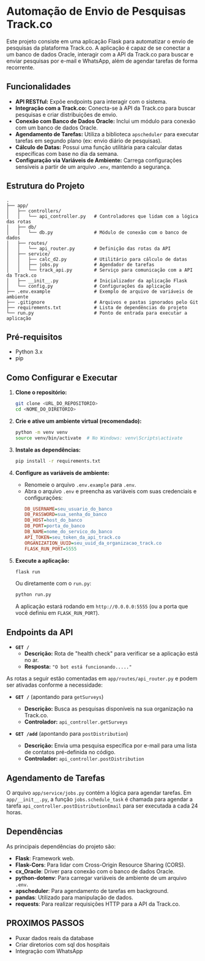 
# Automação de Envio de Pesquisas Track.co

Este projeto consiste em uma aplicação Flask para automatizar o envio de pesquisas da plataforma Track.co. A aplicação é capaz de se conectar a um banco de dados Oracle, interagir com a API da Track.co para buscar e enviar pesquisas por e-mail e WhatsApp, além de agendar tarefas de forma recorrente.

## Funcionalidades

* **API RESTful:** Expõe endpoints para interagir com o sistema.
* **Integração com a Track.co:** Conecta-se à API da Track.co para buscar pesquisas e criar distribuições de envio.
* **Conexão com Banco de Dados Oracle:** Inclui um módulo para conexão com um banco de dados Oracle.
* **Agendamento de Tarefas:** Utiliza a biblioteca `apscheduler` para executar tarefas em segundo plano (ex: envio diário de pesquisas).
* **Cálculo de Datas:** Possui uma função utilitária para calcular datas específicas com base no dia da semana.
* **Configuração via Variáveis de Ambiente:** Carrega configurações sensíveis a partir de um arquivo `.env`, mantendo a segurança.

## Estrutura do Projeto

```
.
├── app/
│   ├── controllers/
│   │   └── api_controller.py   # Controladores que lidam com a lógica das rotas
│   ├── db/
│   │   └── db.py               # Módulo de conexão com o banco de dados
│   ├── routes/
│   │   └── api_router.py       # Definição das rotas da API
│   ├── service/
│   │   ├── calc_d2.py          # Utilitário para cálculo de datas
│   │   ├── jobs.py             # Agendador de tarefas
│   │   └── track_api.py        # Serviço para comunicação com a API da Track.co
│   ├── __init__.py             # Inicializador da aplicação Flask
│   └── config.py               # Configurações da aplicação
├── .env.example                # Exemplo de arquivo de variáveis de ambiente
├── .gitignore                  # Arquivos e pastas ignorados pelo Git
├── requirements.txt            # Lista de dependências do projeto
└── run.py                      # Ponto de entrada para executar a aplicação
```

## Pré-requisitos

* Python 3.x
* pip

## Como Configurar e Executar

1.  **Clone o repositório:**
    ```bash
    git clone <URL_DO_REPOSITORIO>
    cd <NOME_DO_DIRETORIO>
    ```

2.  **Crie e ative um ambiente virtual (recomendado):**
    ```bash
    python -m venv venv
    source venv/bin/activate  # No Windows: venv\Scripts\activate
    ```

3.  **Instale as dependências:**
    ```bash
    pip install -r requirements.txt
    ```

4.  **Configure as variáveis de ambiente:**
    * Renomeie o arquivo `.env.example` para `.env`.
    * Abra o arquivo `.env` e preencha as variáveis com suas credenciais e configurações:
        ```ini
        DB_USERNAME=seu_usuario_do_banco
        DB_PASSWORD=sua_senha_do_banco
        DB_HOST=host_do_banco
        DB_PORT=porta_do_banco
        DB_NAME=nome_do_servico_do_banco
        API_TOKEN=seu_token_da_api_track.co
        ORGANIZATION_UUID=seu_uuid_da_organizacao_track.co
        FLASK_RUN_PORT=5555
        ```

5.  **Execute a aplicação:**
    ```bash
    flask run
    ```
    Ou diretamente com o `run.py`:
    ```bash
    python run.py
    ```
    A aplicação estará rodando em `http://0.0.0.0:5555` (ou a porta que você definiu em `FLASK_RUN_PORT`).

## Endpoints da API

* **`GET /`**
    * **Descrição:** Rota de "health check" para verificar se a aplicação está no ar.
    * **Resposta:** `"O bot está funcionando....."`

As rotas a seguir estão comentadas em `app/routes/api_router.py` e podem ser ativadas conforme a necessidade:

* **`GET /`** (apontando para `getSurveys`)
    * **Descrição:** Busca as pesquisas disponíveis na sua organização na Track.co.
    * **Controlador:** `api_controller.getSurveys`

* **`GET /add`** (apontando para `postDistribution`)
    * **Descrição:** Envia uma pesquisa específica por e-mail para uma lista de contatos pré-definida no código.
    * **Controlador:** `api_controller.postDistribution`

## Agendamento de Tarefas

O arquivo `app/service/jobs.py` contém a lógica para agendar tarefas. Em `app/__init__.py`, a função `jobs.schedule_task` é chamada para agendar a tarefa `api_controller.postDistributionEmail` para ser executada a cada 24 horas.

## Dependências

As principais dependências do projeto são:

* **Flask**: Framework web.
* **Flask-Cors**: Para lidar com Cross-Origin Resource Sharing (CORS).
* **cx_Oracle**: Driver para conexão com o banco de dados Oracle.
* **python-dotenv**: Para carregar variáveis de ambiente de um arquivo `.env`.
* **apscheduler**: Para agendamento de tarefas em background.
* **pandas**: Utilizado para manipulação de dados.
* **requests**: Para realizar requisições HTTP para a API da Track.co.

## PROXIMOS PASSOS 

* Puxar dados reais da database
* Criar diretorios com sql dos hospitais
* Integração com WhatsApp